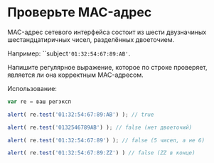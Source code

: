 # Проверьте MAC-адрес

MAC-адрес сетевого интерфейса состоит из шести двузначиных шестандцатиричных чисел, разделённых двоеточием.

Например: ``subject`'01:32:54:67:89:AB'`.

Напишите регулярное выражение, которое по строке проверяет, является ли она корректным MAC-адресом.

Использование:
```js
var re = ваш регэксп

alert( re.test('01:32:54:67:89:AB') ); // true

alert( re.test('0132546789AB') ); // false (нет двоеточий)

alert( re.test('01:32:54:67:89') ); // false (5 чисел, а не 6)

alert( re.test('01:32:54:67:89:ZZ') ) // false (ZZ в конце)
```
